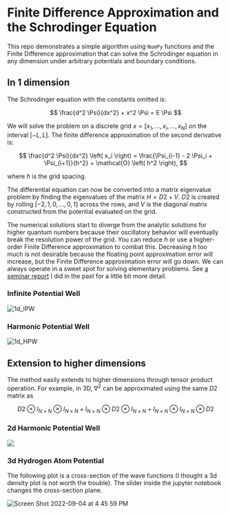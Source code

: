 # Finite Difference Approximation and the Schrodinger Equation

This repo demonstrates a simple algorithm using `NumPy` functions and the Finite Difference approximation that can solve the Schrodinger equation in any dimension under arbitrary potentials and boundary conditions.

## In 1 dimension        

The Schrodinger equation with the constants omitted is:

$$ \frac{d^2 \Psi}{dx^2} + x^2 \Psi = E \Psi $$

We will solve the problem on a discrete grid $x = [x_1,...,x_i,...,x_N]$ on the interval $[-L,L]$. The finite difference approximation of the second derivative is:

$$ \frac{d^2 \Psi}{dx^2} \left( x_i \right) = \frac{\Psi_{i-1} - 2 \Psi_i + \Psi_{i+1}}{h^2} + \mathcal{O} \left( h^2 \right), $$

where $h$ is the grid spacing.

The differential equation can now be converted into a matrix eigenvalue problem by finding the eigenvalues of the matrix $H =D2 + V$. $D2$ is created by rolling $[-2, 1, 0,...,0, 1]$ across the rows, and $V$ is the diagonal matrix constructed from the potential evaluated on the grid.

The numerical solutions start to diverge from the analytic solutions for higher quantum numbers because their oscillatory behavior will eventually break the resolution power of the grid. You can reduce $h$ or use a higher-order Finite Difference approximation to combat this. Decreasing $h$ too much is not desirable because the floating point approximation error will increase, but the Finite Difference approximation error will go down. We can always operate in a sweet spot for solving elementary problems. See [a seminar report](https://drive.google.com/file/d/1DIg4EB0zVfoEOu_4VoJFeTKqtzHaXho8/view?usp=sharing) I did in the past for a little bit more detail.

### Infinite Potential Well

![1d_IPW](https://user-images.githubusercontent.com/43025445/188310401-607b39a0-d84c-4fb6-b76f-04edfca4c2d7.png)

### Harmonic Potential Well

![1d_HPW](https://user-images.githubusercontent.com/43025445/188310414-035467a3-9443-4474-8df2-6d823ed7e5c2.png)

## Extension to higher dimensions

The method easily extends to higher dimensions through tensor product operation. For example, in 3D, $\nabla^2$ can be approximated using the same $D2$ matrix as

$$ D2 \otimes I_{N \times N} \otimes I_{N \times N} + I_{N \times N} \otimes D2 \otimes I_{N \times N} + I_{N \times N} \otimes I_{N \times N} \otimes D2 $$

### 2d Harmonic Potential Well
![](https://user-images.githubusercontent.com/43025445/188310465-ba027fe0-04a9-46aa-ad12-2efc7b06a102.png)

### 3d Hydrogen Atom Potential

The following plot is a cross-section of the wave functions (I thought a 3d density plot is not worth the trouble). The slider inside the jupyter notebook changes the cross-section plane.

![Screen Shot 2022-09-04 at 4 45 59 PM](https://user-images.githubusercontent.com/43025445/188310541-26432a58-e740-4697-a1c5-f798b424ed1b.png)

